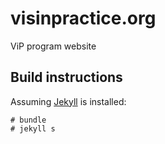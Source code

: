 # visinpractice.org
ViP program website

## Build instructions

Assuming [Jekyll](https://jekyllrb.com/docs/installation/) is installed:
```
# bundle
# jekyll s
```
